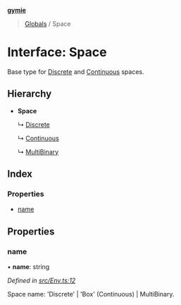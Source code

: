 **[gymie](../README.md)**

> [Globals](../globals.md) / Space

# Interface: Space

Base type for [Discrete](discrete.md) and [Continuous](continuous.md) spaces.

## Hierarchy

* **Space**

  ↳ [Discrete](discrete.md)

  ↳ [Continuous](continuous.md)

  ↳ [MultiBinary](multibinary.md)

## Index

### Properties

* [name](space.md#name)

## Properties

### name

•  **name**: string

*Defined in [src/Env.ts:12](https://github.com/jscriptcoder/Gymie-Client/blob/89194c5/src/Env.ts#L12)*

Space name: 'Discrete' | 'Box' (Continuous) | MultiBinary.
